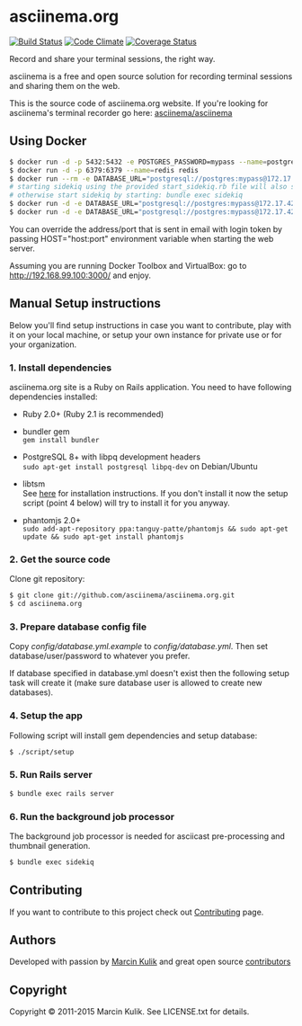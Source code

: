 # asciinema.org

[![Build Status](https://travis-ci.org/asciinema/asciinema.org.svg?branch=master)](https://travis-ci.org/asciinema/asciinema.org)
[![Code Climate](https://codeclimate.com/github/asciinema/asciinema.org/badges/gpa.svg)](https://codeclimate.com/github/asciinema/asciinema.org)
[![Coverage Status](https://coveralls.io/repos/asciinema/asciinema.org/badge.svg)](https://coveralls.io/r/asciinema/asciinema.org)

Record and share your terminal sessions, the right way.

asciinema is a free and open source solution for recording terminal sessions
and sharing them on the web.

This is the source code of asciinema.org website. If you're looking for
asciinema's terminal recorder go here:
[asciinema/asciinema](https://github.com/asciinema/asciinema)

## Using Docker

```bash
$ docker run -d -p 5432:5432 -e POSTGRES_PASSWORD=mypass --name=postgres postgres
$ docker run -d -p 6379:6379 --name=redis redis
$ docker run --rm -e DATABASE_URL="postgresql://postgres:mypass@172.17.42.1/asciinema" foobarto/asciinema.org bundle exec rake db:setup
# starting sidekiq using the provided start_sidekiq.rb file will also start sendmail service if you don't want to use SMTP
# otherwise start sidekiq by starting: bundle exec sidekiq
$ docker run -d -e DATABASE_URL="postgresql://postgres:mypass@172.17.42.1/asciinema" foobarto/asciinema.org ruby  start_sidekiq.rb
$ docker run -d -e DATABASE_URL="postgresql://postgres:mypass@172.17.42.1/asciinema" -p 3000:3000 foobarto/asciinema.org
```

You can override the address/port that is sent in email with login token by passing HOST="host:port" environment variable when starting the web server.

Assuming you are running Docker Toolbox and VirtualBox: go to http://192.168.99.100:3000/ and enjoy.


## Manual Setup instructions

Below you'll find setup instructions in case you want to contribute, play with
it on your local machine, or setup your own instance for private use or for
your organization.

### 1. Install dependencies

asciinema.org site is a Ruby on Rails application. You need to have following
dependencies installed:

* Ruby 2.0+ (Ruby 2.1 is recommended)

* bundler gem  
  `gem install bundler`

* PostgreSQL 8+ with libpq development headers  
  `sudo apt-get install postgresql libpq-dev` on Debian/Ubuntu

* libtsm  
  See [here](http://cgit.freedesktop.org/~dvdhrm/libtsm/tree/README) for installation instructions.
  If you don't install it now the setup script (point 4 below) will try to
  install it for you anyway.

* phantomjs 2.0+  
  `sudo add-apt-repository ppa:tanguy-patte/phantomjs && sudo apt-get update && sudo apt-get install phantomjs`

### 2. Get the source code

Clone git repository:

```bash
$ git clone git://github.com/asciinema/asciinema.org.git
$ cd asciinema.org
```

### 3. Prepare database config file

Copy *config/database.yml.example* to *config/database.yml*. Then set
database/user/password to whatever you prefer.

If database specified in database.yml doesn't exist then the following setup
task will create it (make sure database user is allowed to create new
databases).

### 4. Setup the app

Following script will install gem dependencies and setup database:

```bash
$ ./script/setup
```

### 5. Run Rails server

```bash
$ bundle exec rails server
```

### 6. Run the background job processor

The background job processor is needed for asciicast pre-processing and
thumbnail generation.

```bash
$ bundle exec sidekiq
```

## Contributing

If you want to contribute to this project check out
[Contributing](http://asciinema.org/contributing) page.

## Authors

Developed with passion by [Marcin Kulik](http://ku1ik.com) and great open
source [contributors](https://github.com/asciinema/asciinema.org/contributors)

## Copyright

Copyright &copy; 2011-2015 Marcin Kulik. See LICENSE.txt for details.
